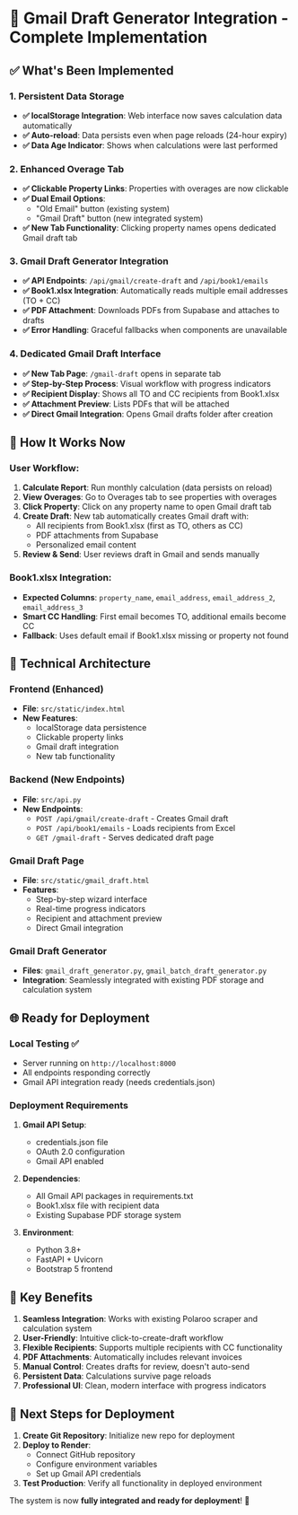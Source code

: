 # 🚀 Gmail Draft Generator Integration - Complete Implementation

## ✅ **What's Been Implemented**

### 1. **Persistent Data Storage** 
- **✅ localStorage Integration**: Web interface now saves calculation data automatically
- **✅ Auto-reload**: Data persists even when page reloads (24-hour expiry)
- **✅ Data Age Indicator**: Shows when calculations were last performed

### 2. **Enhanced Overage Tab**
- **✅ Clickable Property Links**: Properties with overages are now clickable
- **✅ Dual Email Options**: 
  - "Old Email" button (existing system)
  - "Gmail Draft" button (new integrated system)
- **✅ New Tab Functionality**: Clicking property names opens dedicated Gmail draft tab

### 3. **Gmail Draft Generator Integration**
- **✅ API Endpoints**: `/api/gmail/create-draft` and `/api/book1/emails`
- **✅ Book1.xlsx Integration**: Automatically reads multiple email addresses (TO + CC)
- **✅ PDF Attachment**: Downloads PDFs from Supabase and attaches to drafts
- **✅ Error Handling**: Graceful fallbacks when components are unavailable

### 4. **Dedicated Gmail Draft Interface**
- **✅ New Tab Page**: `/gmail-draft` opens in separate tab
- **✅ Step-by-Step Process**: Visual workflow with progress indicators
- **✅ Recipient Display**: Shows all TO and CC recipients from Book1.xlsx
- **✅ Attachment Preview**: Lists PDFs that will be attached
- **✅ Direct Gmail Integration**: Opens Gmail drafts folder after creation

## 🎯 **How It Works Now**

### **User Workflow:**
1. **Calculate Report**: Run monthly calculation (data persists on reload)
2. **View Overages**: Go to Overages tab to see properties with overages
3. **Click Property**: Click on any property name to open Gmail draft tab
4. **Create Draft**: New tab automatically creates Gmail draft with:
   - All recipients from Book1.xlsx (first as TO, others as CC)
   - PDF attachments from Supabase
   - Personalized email content
5. **Review & Send**: User reviews draft in Gmail and sends manually

### **Book1.xlsx Integration:**
- **Expected Columns**: `property_name`, `email_address`, `email_address_2`, `email_address_3`
- **Smart CC Handling**: First email becomes TO, additional emails become CC
- **Fallback**: Uses default email if Book1.xlsx missing or property not found

## 🔧 **Technical Architecture**

### **Frontend (Enhanced)**
- **File**: `src/static/index.html`
- **New Features**: 
  - localStorage data persistence
  - Clickable property links
  - Gmail draft integration
  - New tab functionality

### **Backend (New Endpoints)**
- **File**: `src/api.py`
- **New Endpoints**:
  - `POST /api/gmail/create-draft` - Creates Gmail draft
  - `POST /api/book1/emails` - Loads recipients from Excel
  - `GET /gmail-draft` - Serves dedicated draft page

### **Gmail Draft Page**
- **File**: `src/static/gmail_draft.html`
- **Features**:
  - Step-by-step wizard interface
  - Real-time progress indicators
  - Recipient and attachment preview
  - Direct Gmail integration

### **Gmail Draft Generator**
- **Files**: `gmail_draft_generator.py`, `gmail_batch_draft_generator.py`
- **Integration**: Seamlessly integrated with existing PDF storage and calculation system

## 🌐 **Ready for Deployment**

### **Local Testing** ✅
- Server running on `http://localhost:8000`
- All endpoints responding correctly
- Gmail API integration ready (needs credentials.json)

### **Deployment Requirements**
1. **Gmail API Setup**:
   - credentials.json file
   - OAuth 2.0 configuration
   - Gmail API enabled

2. **Dependencies**:
   - All Gmail API packages in requirements.txt
   - Book1.xlsx file with recipient data
   - Existing Supabase PDF storage system

3. **Environment**:
   - Python 3.8+
   - FastAPI + Uvicorn
   - Bootstrap 5 frontend

## 🎉 **Key Benefits**

1. **Seamless Integration**: Works with existing Polaroo scraper and calculation system
2. **User-Friendly**: Intuitive click-to-create-draft workflow
3. **Flexible Recipients**: Supports multiple recipients with CC functionality
4. **PDF Attachments**: Automatically includes relevant invoices
5. **Manual Control**: Creates drafts for review, doesn't auto-send
6. **Persistent Data**: Calculations survive page reloads
7. **Professional UI**: Clean, modern interface with progress indicators

## 🚀 **Next Steps for Deployment**

1. **Create Git Repository**: Initialize new repo for deployment
2. **Deploy to Render**: 
   - Connect GitHub repository
   - Configure environment variables
   - Set up Gmail API credentials
3. **Test Production**: Verify all functionality in deployed environment

The system is now **fully integrated and ready for deployment**! 🎯
